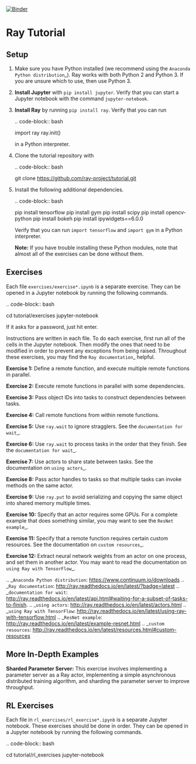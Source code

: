 [![Binder](https://mybinder.org/badge.svg)](https://mybinder.org/v2/gh/odewahn/tutorial/master)


Ray Tutorial
============

Setup
-----

1. Make sure you have Python installed (we recommend using the `Anaconda Python
   distribution`_). Ray works with both Python 2 and Python 3. If you are unsure
   which to use, then use Python 3.

2. **Install Jupyter** with ``pip install jupyter``. Verify that you can start
   a Jupyter notebook with the command ``jupyter-notebook``.

3. **Install Ray** by running ``pip install ray``. Verify that you can run

    .. code-block:: bash

      import ray
      ray.init()

   in a Python interpreter.

4. Clone the tutorial repository with

    .. code-block:: bash

      git clone https://github.com/ray-project/tutorial.git

5. Install the following additional dependencies.

    .. code-block:: bash

      pip install tensorflow
      pip install gym
      pip install scipy
      pip install opencv-python
      pip install bokeh
      pip install ipywidgets==6.0.0

   Verify that you can run ``import tensorflow`` and ``import gym`` in a Python
   interpreter.

   **Note:** If you have trouble installing these Python modules, note that
   almost all of the exercises can be done without them.

Exercises
---------

Each file ``exercises/exercise*.ipynb`` is a separate exercise. They can be
opened in a Jupyter notebook by running the following commands.

.. code-block:: bash

  cd tutorial/exercises
  jupyter-notebook

If it asks for a password, just hit enter.

Instructions are written in each file. To do each exercise, first run all of
the cells in the Jupyter notebook. Then modify the ones that need to be modified
in order to prevent any exceptions from being raised. Throughout these
exercises, you may find the `Ray documentation`_ helpful.

**Exercise 1:** Define a remote function, and execute multiple remote functions
in parallel.

**Exercise 2:** Execute remote functions in parallel with some dependencies.

**Exercise 3:** Pass object IDs into tasks to construct dependencies between
tasks.

**Exercise 4:** Call remote functions from within remote functions.

**Exercise 5:** Use ``ray.wait`` to ignore stragglers. See the
`documentation for wait`_.

**Exercise 6:** Use ``ray.wait`` to process tasks in the order that they finish.
See the `documentation for wait`_.

**Exercise 7:** Use actors to share state between tasks. See the documentation
on `using actors`_.

**Exercise 8:** Pass actor handles to tasks so that multiple tasks can invoke
methods on the same actor.

**Exercise 9:** Use ``ray.put`` to avoid serializing and copying the same
object into shared memory multiple times.

**Exercise 10:** Specify that an actor requires some GPUs. For a complete
example that does something similar, you may want to see the `ResNet example`_.

**Exercise 11:** Specify that a remote function requires certain custom
resources. See the documentation on `custom resources`_.

**Exercise 12:** Extract neural network weights from an actor on one process,
and set them in another actor. You may want to read the documentation on
`using Ray with TensorFlow`_.

.. _`Anaconda Python distribution`: https://www.continuum.io/downloads
.. _`Ray documentation`: http://ray.readthedocs.io/en/latest/?badge=latest
.. _`documentation for wait`: http://ray.readthedocs.io/en/latest/api.html#waiting-for-a-subset-of-tasks-to-finish.
.. _`using actors`: http://ray.readthedocs.io/en/latest/actors.html
.. _`using Ray with TensorFlow`: http://ray.readthedocs.io/en/latest/using-ray-with-tensorflow.html
.. _`ResNet example`: http://ray.readthedocs.io/en/latest/example-resnet.html
.. _`custom resources`: http://ray.readthedocs.io/en/latest/resources.html#custom-resources


More In-Depth Examples
----------------------

**Sharded Parameter Server:** This exercise involves implementing a parameter
server as a Ray actor, implementing a simple asynchronous distributed training
algorithm, and sharding the parameter server to improve throughput.

RL Exercises
------------

Each file in ``rl_exercises/rl_exercise*.ipynb`` is a separate Jupyter notebook.
These exercises should be done in order. They can be opened in a Jupyter
notebook by running the following commands.

.. code-block:: bash

  cd tutorial/rl_exercises
  jupyter-notebook
